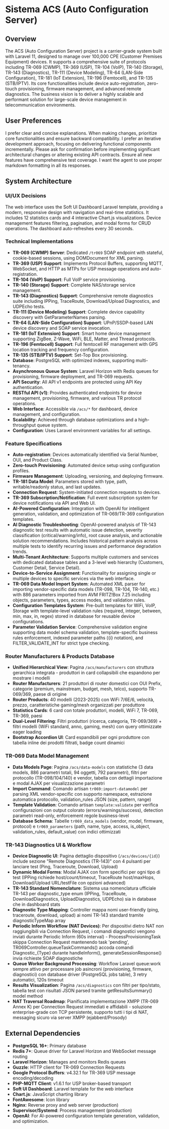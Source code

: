 # Sistema ACS (Auto Configuration Server)

## Overview
The ACS (Auto Configuration Server) project is a carrier-grade system built with Laravel 11, designed to manage over 100,000 CPE (Customer Premises Equipment) devices. It supports a comprehensive suite of protocols including TR-069 (CWMP), TR-369 (USP), TR-104 (VoIP), TR-140 (Storage), TR-143 (Diagnostics), TR-111 (Device Modeling), TR-64 (LAN-Side Configuration), TR-181 (IoT Extension), TR-196 (Femtocell), and TR-135 (STB/IPTV). Its core functionalities include device auto-registration, zero-touch provisioning, firmware management, and advanced remote diagnostics. The business vision is to deliver a highly scalable and performant solution for large-scale device management in telecommunication environments.

## User Preferences
I prefer clear and concise explanations. When making changes, prioritize core functionalities and ensure backward compatibility. I prefer an iterative development approach, focusing on delivering functional components incrementally. Please ask for confirmation before implementing significant architectural changes or altering existing API contracts. Ensure all new features have comprehensive test coverage. I want the agent to use proper markdown formatting in all its responses.

## System Architecture

### UI/UX Decisions
The web interface uses the Soft UI Dashboard Laravel template, providing a modern, responsive design with navigation and real-time statistics. It includes 12 statistics cards and 4 interactive Chart.js visualizations. Device management features filtering, pagination, and modal forms for CRUD operations. The dashboard auto-refreshes every 30 seconds.

### Technical Implementations
- **TR-069 (CWMP) Server**: Dedicated `/tr069` SOAP endpoint with stateful, cookie-based sessions, using DOMDocument for XML parsing.
- **TR-369 (USP) Support**: Implements Protocol Buffers, supporting MQTT, WebSocket, and HTTP as MTPs for USP message operations and auto-registration.
- **TR-104 (VoIP) Support**: Full VoIP service provisioning.
- **TR-140 (Storage) Support**: Complete NAS/storage service management.
- **TR-143 (Diagnostics) Support**: Comprehensive remote diagnostics suite including IPPing, TraceRoute, Download/Upload Diagnostics, and UDPEcho tests.
- **TR-111 (Device Modeling) Support**: Complete device capability discovery with GetParameterNames parsing.
- **TR-64 (LAN-Side Configuration) Support**: UPnP/SSDP-based LAN device discovery and SOAP service invocation.
- **TR-181 (IoT Extension) Support**: Smart home device management supporting ZigBee, Z-Wave, WiFi, BLE, Matter, and Thread protocols.
- **TR-196 (Femtocell) Support**: Full femtocell RF management with GPS location tracking and frequency configuration.
- **TR-135 (STB/IPTV) Support**: Set-Top Box provisioning.
- **Database**: PostgreSQL with optimized indexes, supporting multi-tenancy.
- **Asynchronous Queue System**: Laravel Horizon with Redis queues for provisioning, firmware deployment, and TR-069 requests.
- **API Security**: All API v1 endpoints are protected using API Key authentication.
- **RESTful API (v1)**: Provides authenticated endpoints for device management, provisioning, firmware, and various TR protocol operations.
- **Web Interface**: Accessible via `/acs/*` for dashboard, device management, and configuration.
- **Scalability**: Achieved through database optimizations and a high-throughput queue system.
- **Configuration**: Uses Laravel environment variables for all settings.

### Feature Specifications
- **Auto-registration**: Devices automatically identified via Serial Number, OUI, and Product Class.
- **Zero-touch Provisioning**: Automated device setup using configuration profiles.
- **Firmware Management**: Uploading, versioning, and deploying firmware.
- **TR-181 Data Model**: Parameters stored with type, path, writable/readonly status, and last updates.
- **Connection Request**: System-initiated connection requests to devices.
- **TR-369 Subscription/Notification**: Full event subscription system for device notifications via API and Web UI.
- **AI-Powered Configuration**: Integration with OpenAI for intelligent generation, validation, and optimization of TR-069/TR-369 configuration templates.
- **AI Diagnostic Troubleshooting**: OpenAI-powered analysis of TR-143 diagnostic test results with automatic issue detection, severity classification (critical/warning/info), root cause analysis, and actionable solution recommendations. Includes historical pattern analysis across multiple tests to identify recurring issues and performance degradation trends.
- **Multi-Tenant Architecture**: Supports multiple customers and services with dedicated database tables and a 3-level web hierarchy (Customers, Customer Detail, Service Detail).
- **Device-to-Service Assignment**: Functionality for assigning single or multiple devices to specific services via the web interface.
- **TR-069 Data Model Import System**: Automated XML parser for importing vendor-specific data models (TR-098, TR-104, TR-140, etc.) with 886 parameters imported from AVM FRITZ!Box 7.25 including objects, parameters, types, access modes, and validation rules.
- **Configuration Templates System**: Pre-built templates for WiFi, VoIP, Storage with template-level validation rules (required, integer, between, min, max, in, regex) stored in database for reusable device configurations.
- **Parameter Validation Service**: Comprehensive validation engine supporting data model schema validation, template-specific business rules enforcement, indexed parameter paths ({i} notation), and FILTER_VALIDATE_INT for strict type checking.

### Router Manufacturers & Products Database
- **Unified Hierarchical View**: Pagina `/acs/manufacturers` con struttura gerarchica integrata - produttori in card collapsibili che espandono per mostrare i modelli
- **Router Manufacturers**: 21 produttori di router domestici con OUI Prefix, categorie (premium, mainstream, budget, mesh, telco), supporto TR-069/369, paese di origine
- **Router Products**: 40 modelli (2023-2025) con WiFi 7/6E/6, velocità, prezzo, caratteristiche gaming/mesh organizzati per produttore
- **Statistics Cards**: 6 card con totale produttori, modelli, WiFi 7, TR-069, TR-369, paesi
- **Dual-Level Filtering**: Filtri produttori (ricerca, categoria, TR-069/369) + filtri modelli (WiFi standard, anno, gaming, mesh) con query ottimizzate eager loading
- **Bootstrap Accordion UI**: Card espandibili per ogni produttore con tabella inline dei prodotti filtrati, badge count dinamici

### TR-069 Data Model Management
- **Data Models Page**: Pagina `/acs/data-models` con statistiche (3 data models, 886 parametri totali, 94 oggetti, 792 parametri), filtri per protocollo (TR-098/104/140) e vendor, tabella con dettagli importazione e modal AJAX per visualizzazione parametri
- **Import Command**: Comando artisan `tr069:import-datamodel` per parsing XML vendor-specific con supporto namespace, estrazione automatica protocollo, validation_rules JSON (size, pattern, range)
- **Template Validation**: Comando artisan `template:validate` per verifica configurazioni con output colorato (errors/warnings/success), detection parametri read-only, enforcement regole business-level
- **Database Schema**: Tabelle `tr069_data_models` (vendor, model, firmware, protocol) e `tr069_parameters` (path, name, type, access, is_object, validation_rules, default_value) con indici ottimizzati

### TR-143 Diagnostics UI & Workflow
- **Device Diagnostic UI**: Pagina dettaglio dispositivo (`/acs/devices/{id}`) include sezione "Remote Diagnostics (TR-143)" con 4 pulsanti per lanciare test (Ping, Traceroute, Download, Upload)
- **Dynamic Modal Forms**: Modal AJAX con form specifici per ogni tipo di test (IPPing richiede host/count/timeout, TraceRoute host/maxHops, Download/Upload URL/testFile con opzioni advanced)
- **TR-143 Standard Nomenclature**: Sistema usa nomenclatura ufficiale TR-143 per diagnostic_type enum (IPPing, TraceRoute, DownloadDiagnostics, UploadDiagnostics, UDPEcho) sia in database che in dashboard stats
- **Diagnostic Type Mapping**: Controller mappa nomi user-friendly (ping, traceroute, download, upload) ai nomi TR-143 standard tramite diagnosticTypeMap array
- **Periodic Inform Workflow (NAT Devices)**: Per dispositivi dietro NAT non raggiungibili via Connection Request, i comandi diagnostici vengono inviati durante Periodic Inform (60s interval) - ProcessProvisioningTask skippa Connection Request mantenendo task 'pending', TR069Controller.queueTaskCommands() accoda comandi Diagnostic_{Type} durante handleInform(), generateSessionResponse() invia richieste SOAP diagnostiche
- **Queue Worker Background Processing**: Workflow Laravel queue:work sempre attivo per processare job asincroni (provisioning, firmware, diagnostici) con database driver (PostgreSQL jobs table), 3 retry automatici, 120s timeout
- **Results Visualization**: Pagina `/acs/diagnostics` con filtri per tipo/stato, tabella test con risultati JSON parsed tramite getResultsSummary() model method
- **NAT Traversal Roadmap**: Pianificata implementazione XMPP (TR-069 Annex K) per Connection Request immediati e affidabili - soluzione enterprise-grade con TCP persistente, supporto tutti i tipi di NAT, messaging sicuro via server XMPP (ejabberd/Prosody)

## External Dependencies
- **PostgreSQL 16+**: Primary database
- **Redis 7+**: Queue driver for Laravel Horizon and WebSocket message routing
- **Laravel Horizon**: Manages and monitors Redis queues
- **Guzzle**: HTTP client for TR-069 Connection Requests
- **Google Protocol Buffers**: v4.32.1 for TR-369 USP message encoding/decoding
- **PHP-MQTT Client**: v1.6.1 for USP broker-based transport
- **Soft UI Dashboard**: Laravel template for the web interface
- **Chart.js**: JavaScript charting library
- **FontAwesome**: Icon library
- **Nginx**: Reverse proxy and web server (production)
- **Supervisor/Systemd**: Process management (production)
- **OpenAI**: For AI-powered configuration template generation, validation, and optimization.